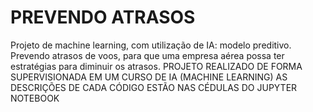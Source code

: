 # PREVENDO ATRASOS
Projeto de machine learning, com utilização de IA: modelo preditivo. Prevendo atrasos de voos, para que uma empresa aérea possa ter estratégias para diminuir os atrasos. 
PROJETO REALIZADO DE FORMA SUPERVISIONADA EM UM CURSO DE IA (MACHINE LEARNING)
AS DESCRIÇÕES DE CADA CÓDIGO ESTÃO NAS CÉDULAS DO JUPYTER NOTEBOOK
